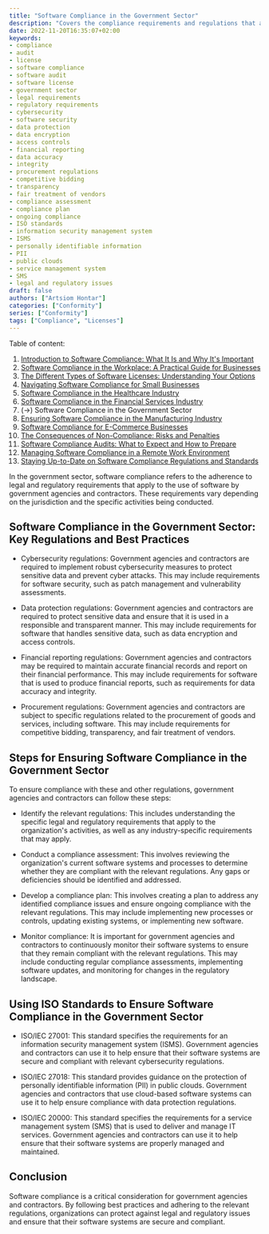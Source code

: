 ```yaml
---
title: "Software Compliance in the Government Sector"
description: "Covers the compliance requirements and regulations that apply to government agencies and contractors"
date: 2022-11-20T16:35:07+02:00
keywords:
- compliance
- audit
- license
- software compliance
- software audit
- software license
- government sector
- legal requirements
- regulatory requirements
- cybersecurity
- software security
- data protection
- data encryption
- access controls
- financial reporting
- data accuracy
- integrity
- procurement regulations
- competitive bidding
- transparency
- fair treatment of vendors
- compliance assessment
- compliance plan
- ongoing compliance
- ISO standards
- information security management system 
- ISMS
- personally identifiable information
- PII
- public clouds
- service management system 
- SMS
- legal and regulatory issues
draft: false
authors: ["Artsiom Hontar"]
categories: ["Conformity"]
series: ["Conformity"]
tags: ["Compliance", "Licenses"]
---
```


Table of content:
1. [Introduction to Software Compliance: What It Is and Why It's Important](learnings/conformity/introduction-to-software-compliance.md)
2. [Software Compliance in the Workplace: A Practical Guide for Businesses](learnings/conformity/software-compliance-practical-guide.md)
3. [The Different Types of Software Licenses: Understanding Your Options](learnings/conformity/different-types-of-software-licenses.md)
4. [Navigating Software Compliance for Small Businesses](learnings/conformity/software-compliance-for-small-business.md)
5. [Software Compliance in the Healthcare Industry](learnings/conformity/software-compliance-for-healthcare.md)
6. [Software Compliance in the Financial Services Industry](learnings/conformity/software-compliance-for-financial-services.md)
7. (->) Software Compliance in the Government Sector
8. [Ensuring Software Compliance in the Manufacturing Industry](learnings/conformity/software-compliance-for-manufacturing.md)
9. [Software Compliance for E-Commerce Businesses](learnings/conformity/software-compliance-for-e-commerce.md)
10. [The Consequences of Non-Compliance: Risks and Penalties](learnings/conformity/consequences-of-non-compliance.md)
11. [Software Compliance Audits: What to Expect and How to Prepare](learnings/conformity/software-compliance-audits.md)
12. [Managing Software Compliance in a Remote Work Environment](learnings/conformity/software-compliance-in-remote-work.md)
13. [Staying Up-to-Date on Software Compliance Regulations and Standards](learnings/conformity/staying-up-to-date-on-software-compliance.md)

In the government sector, software compliance refers to the adherence to legal and regulatory requirements that apply to the use of software by government agencies and contractors. These requirements vary depending on the jurisdiction and the specific activities being conducted.


## Software Compliance in the Government Sector: Key Regulations and Best Practices

- Cybersecurity regulations: Government agencies and contractors are required to implement robust cybersecurity measures to protect sensitive data and prevent cyber attacks. This may include requirements for software security, such as patch management and vulnerability assessments.

- Data protection regulations: Government agencies and contractors are required to protect sensitive data and ensure that it is used in a responsible and transparent manner. This may include requirements for software that handles sensitive data, such as data encryption and access controls.

- Financial reporting regulations: Government agencies and contractors may be required to maintain accurate financial records and report on their financial performance. This may include requirements for software that is used to produce financial reports, such as requirements for data accuracy and integrity.

- Procurement regulations: Government agencies and contractors are subject to specific regulations related to the procurement of goods and services, including software. This may include requirements for competitive bidding, transparency, and fair treatment of vendors.

## Steps for Ensuring Software Compliance in the Government Sector

To ensure compliance with these and other regulations, government agencies and contractors can follow these steps:

- Identify the relevant regulations: This includes understanding the specific legal and regulatory requirements that apply to the organization's activities, as well as any industry-specific requirements that may apply.

- Conduct a compliance assessment: This involves reviewing the organization's current software systems and processes to determine whether they are compliant with the relevant regulations. Any gaps or deficiencies should be identified and addressed.

- Develop a compliance plan: This involves creating a plan to address any identified compliance issues and ensure ongoing compliance with the relevant regulations. This may include implementing new processes or controls, updating existing systems, or implementing new software.

- Monitor compliance: It is important for government agencies and contractors to continuously monitor their software systems to ensure that they remain compliant with the relevant regulations. This may include conducting regular compliance assessments, implementing software updates, and monitoring for changes in the regulatory landscape.

## Using ISO Standards to Ensure Software Compliance in the Government Sector

- ISO/IEC 27001: This standard specifies the requirements for an information security management system (ISMS). Government agencies and contractors can use it to help ensure that their software systems are secure and compliant with relevant cybersecurity regulations.

- ISO/IEC 27018: This standard provides guidance on the protection of personally identifiable information (PII) in public clouds. Government agencies and contractors that use cloud-based software systems can use it to help ensure compliance with data protection regulations.

- ISO/IEC 20000: This standard specifies the requirements for a service management system (SMS) that is used to deliver and manage IT services. Government agencies and contractors can use it to help ensure that their software systems are properly managed and maintained.

## Conclusion
Software compliance is a critical consideration for government agencies and contractors. By following best practices and adhering to the relevant regulations, organizations can protect against legal and regulatory issues and ensure that their software systems are secure and compliant.